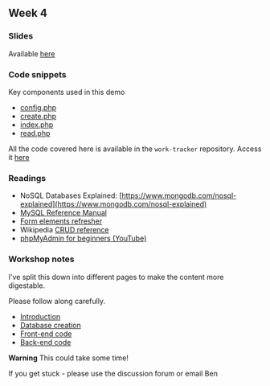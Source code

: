 ## Week 4

### Slides

Available [here](4.1_slides.html)

### Code snippets

Key components used in this demo

*   [config.php](https://github.com/UC-Design/11058-back-end/blob/master/module-2/code/work-tracker/config.php)
*   [create.php](https://github.com/UC-Design/11058-back-end/blob/master/module-2/code/work-tracker/public/create.php)
*   [index.php](https://github.com/UC-Design/11058-back-end/blob/master/module-2/code/work-tracker/public/index.php)
*   [read.php](https://github.com/UC-Design/11058-back-end/blob/master/module-2/code/work-tracker/public/read.php)

All the code covered here is available in the `work-tracker` repository. Access it [here](https://github.com/UC-Design/11058-back-end/tree/master/module-2/code/work-tracker)

### Readings
-   NoSQL Databases Explained: [https://www.mongodb.com/nosql-explained](https://www.mongodb.com/nosql-explained)
-   [MySQL Reference Manual](https://dev.mysql.com/doc/refman/8.0/en/)
-   [Form elements refresher](https://developer.mozilla.org/en-US/docs/Web/HTML/Element/form)
-   Wikipedia [CRUD reference](https://en.wikipedia.org/wiki/Create,_read,_update_and_delete)
- [phpMyAdmin for beginners (YouTube)](https://www.youtube.com/watch?v=JgAyGjcNrIQ)


### Workshop notes 

I've split this down into different pages to make the content more digestable. 

Please follow along carefully. 

*   [Introduction](4.1.md)
*   [Database creation](4.2.md)
*   [Front-end code](4.3.md)
*   [Back-end code](4.4.md)

**Warning** 
This could take some time!

If you get stuck - please use the discussion forum or email Ben







